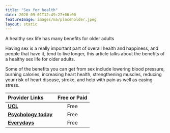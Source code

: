 ```yaml
---
title: "Sex for health"
date: 2020-09-01T12:49:27+06:00
featureImage: images/ma/placeholder.jpeg
layout: static
---
```


A healthy sex life has many benefits for older adults

Having sex is a really important part of overall health and happiness, and people that have it, tend to live longer, this article talks about the benefits of a healthy sex life for older adults.

Some of the benefits you can get from sex include lowering blood pressure, burning calories, increasing heart health, strengthening muscles, reducing your risk of heart disease, stroke, and help with pain as well as easing stress.

| Provider Links      | Free or Paid  |  
| :-----------          | :--------------:      |  
| [**UCL**](https://www.ucl.ac.uk/news/2018/dec/study-shows-benefits-sex-older-adults) | Free | 
| [**Psychology today**](https://www.psychologytoday.com/us/blog/life-refracted/201707/benefits-sex-after-50) | Free | 
| [**Everydays**](https://everdays.com/resources/is-sex-healthy-for-seniors/) | Free | 
  

<br/><br/>






